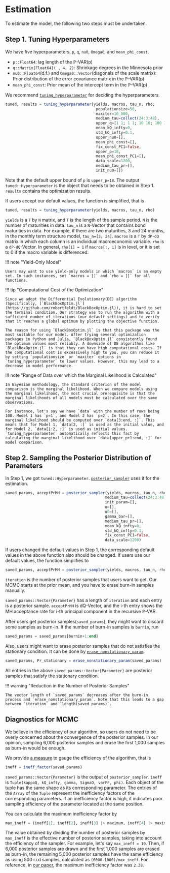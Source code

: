 # Estimation

To estimate the model, the following two steps must be undertaken.

## Step 1. Tuning Hyperparameters

We have five hyperparameters, `p`, `q`, `nu0`, `Omega0`, and `mean_phi_const`.

- `p::Float64`: lag length of the $\mathbb{P}$-VAR(p)
- `q::Matrix{Float64}( , 4, 2)`: Shrinkage degrees in the Minnesota prior
- `nu0::Float64`(d.f.) and `Omega0::Vector`(diagonals of the scale matrix): Prior distribution of the error covariance matrix in the $\mathbb{P}$-VAR(p)
- `mean_phi_const`: Prior mean of the intercept term in the $\mathbb{P}$-VAR(p)

We recommend [`tuning_hyperparameter`](@ref) for deciding the hyperparameters.

```julia
tuned, results = tuning_hyperparameter(yields, macros, tau_n, rho;
                                        populationsize=50,
                                        maxiter=10_000,
                                        medium_tau=collect(24:3:48),
                                        upper_q=[1 1; 1 1; 10 10; 100 100],
                                        mean_kQ_infty=0,
                                        std_kQ_infty=0.1,
                                        upper_nu0=[],
                                        mean_phi_const=[],
                                        fix_const_PC1=false,
                                        upper_p=18,
                                        mean_phi_const_PC1=[],
                                        data_scale=1200,
                                        medium_tau_pr=[],
                                        init_nu0=[])
```

Note that the default upper bound of `p` is `upper_p=18`. The output `tuned::Hyperparameter` is the object that needs to be obtained in Step 1. `results` contains the optimization results.

If users accept our default values, the function is simplified, that is

```julia
tuned, results = tuning_hyperparameter(yields, macros, tau_n, rho)
```

`yields` is a `T` by `N` matrix, and `T` is the length of the sample period. `N` is the number of maturities in data. `tau_n` is a `N`-Vector that contains bond maturities in data. For example, if there are two maturities, 3 and 24 months, in the monthly term structure model, `tau_n=[3; 24]`. `macros` is a `T` by `dP-dQ` matrix in which each column is an individual macroeconomic variable. `rho` is a `dP-dQ`-Vector. In general, `rho[i] = 1` if `macros[:, i]` is in level, or it is set to 0 if the macro variable is differenced.

!!! note "Yield-Only Model"

    Users may want to use yield-only models in which `macros` is an empty set. In such instances, set `macros = []` and `rho = []` for all functions.

!!! tip "Computational Cost of the Optimization"

    Since we adopt the Differential Evolutionary(DE) algorithm (Specifically, [`BlackBoxOptim.jl`](https://github.com/robertfeldt/BlackBoxOptim.jl)), it is hard to set the terminal condition. Our strategy was to run the algorithm with a sufficient number of iterations (our default settings) and to verify that it reaches a global optimum by plotting the objective function.

    The reason for using `BlackBoxOptim.jl` is that this package was the most suitable for our model. After trying several optimization packages in Python and Julia, `BlackBoxOptim.jl` consistently found the optimum values most reliably. A downside of DE algorithms like `BlackBoxOptim.jl` is that they can have high computational costs. If the computational cost is excessively high to you, you can reduce it by setting `populationsize` or `maxiter` options in `tuning_hyperparameter` to lower values. However, this may lead to a decrease in model performance.

!!! note "Range of Data over which the Marginal Likelihood is Calculated"

    In Bayesian methodology, the standard criterion of the model comparison is the marginal likelihood. When we compare models using the marginal likelihood, the most crucial prerequisite is that the marginal likelihoods of all models must be calculated over the same observations.

    For instance, let's say we have `data` with the number of rows being 100. Model 1 has `p=1`, and Model 2 has `p=2`. In this case, the marginal likelihood should be computed over `data[3:end, :]`. This means that for Model 1, `data[2, :]` is used as the initial value, and for Model 2, `data[1:2, :]` is used as initial values. `tuning_hyperparameter` automatically reflects this fact by calculating the marginal likelihood over `data[upper_p+1:end, :]` for model comparison.

## Step 2. Sampling the Posterior Distribution of Parameters

In Step 1, we got `tuned::Hyperparameter`. [`posterior_sampler`](@ref) uses it for the estimation.

```julia
saved_params, acceptPrMH = posterior_sampler(yields, macros, tau_n, rho, iteration, tuned::Hyperparameter;
                                            medium_tau=collect(24:3:48),
                                            init_param=[],
                                            ψ=[],
                                            ψ0=[],
                                            gamma_bar=[],
                                            medium_tau_pr=[],
                                            mean_kQ_infty=0,
                                            std_kQ_infty=0.1,
                                            fix_const_PC1=false,
                                            data_scale=1200)
```

If users changed the default values in Step 1, the corresponding default values in the above function also should be changed. If users use our default values, the function simplifies to

```julia
saved_params, acceptPrMH = posterior_sampler(yields, macros, tau_n, rho, iteration, tuned::Hyperparameter)
```

`iteration` is the number of posterior samples that users want to get. Our MCMC starts at the prior mean, and you have to erase burn-in samples manually.

`saved_params::Vector{Parameter}` has a length of `iteration` and each entry is a posterior sample. `acceptPrMH` is dQ-Vector, and the i-th entry shows the MH acceptance rate for i-th principal component in the recursive $\mathbb{P}$-VAR.

After users get posterior samples(`saved_params`), they might want to discard some samples as burn-in. If the number of burn-in samples is `burnin`, run

```julia
saved_params = saved_params[burnin+1:end]
```

Also, users might want to erase posterior samples that do not satisfies the stationary condition. It can be done by [`erase_nonstationary_param`](@ref).

```julia
saved_params, Pr_stationary = erase_nonstationary_param(saved_params)
```

All entries in the above `saved_params::Vector{Parameter}` are posterior samples that satisfy the stationary condition.

!!! warning "Reduction in the Number of Posterior Samples"

    The vector length of `saved_params` decreases after the burn-in process and `erase_nonstationary_param`. Note that this leads to a gap between `iteration` and `length(saved_params)`.

## Diagnostics for MCMC

We believe in the efficiency of our algorithm, so users do not need to be overly concerned about the convergence of the posterior samples. In our opinion, sampling 6,000 posterior samples and erase the first 1,000 samples as burn-in would be enough.

We provide [a measure](https://econpreference.github.io/TermStructureModels.jl/dev/api/#TermStructureModels.ineff_factor-Tuple{Any}) to gauge the efficiency of the algorithm, that is

```julia
ineff = ineff_factor(saved_params)
```

`saved_params::Vector{Parameter}` is the output of `posterior_sampler`. `ineff` is `Tuple(kappaQ, kQ_infty, gamma, SigmaO, varFF, phi)`. Each object of the tuple has the same shape as its corresponding parameter. The entries of the `Array` of the `Tuple` represent the inefficiency factors of the corresponding parameters. If an inefficiency factor is high, it indicates poor sampling efficiency of the parameter located at the same position.

You can calculate the maximum inefficiency factor by

```julia
max_ineff = (ineff[1], ineff[2], ineff[3] |> maximum, ineff[4] |> maximum, ineff[5] |> maximum, ineff[6] |> maximum) |> maximum
```

The value obtained by dividing the number of posterior samples by `max_ineff` is the effective number of posterior samples, taking into account the efficiency of the sampler. For example, let's say `max_ineff = 10`. Then, if 6,000 posterior samples are drawn and the first 1,000 samples are erased as burn-in, the remaining 5,000 posterior samples have the same efficiency as using 500 i.i.d samples, calculated as `(6000-1000)/max_ineff`. For reference, in [our paper](https://papers.ssrn.com/sol3/papers.cfm?abstract_id=4708628), the maximum inefficiency factor was `2.38`.
